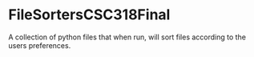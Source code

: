 # FileSortersCSC318Final
A collection of python files that when run, will sort files according to the users preferences.
